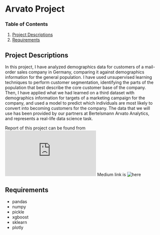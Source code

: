 # Arvato Project


### Table of Contents

1. [Project Descriptions](#descriptions)
2. [Requirements](#requirements)



## Project Descriptions<a name = "descriptions"></a>

In this project, I have analyzed demographics data for customers of a mail-order sales company in Germany, comparing it against demographics information for the general population. I have used unsupervised learning techniques to perform customer segmentation, identifying the parts of the population that best describe the core customer base of the company. Then, I have applied what we had learned on a third dataset with demographics information for targets of a marketing campaign for the company, and used a model to predict which individuals are most likely to convert into becoming customers for the company. The data that we will use has been provided by our partners at Bertelsmann Arvato Analytics, and represents a real-life data science task.

Report of this project can be found from ![here](https://github.com/ariesra92/arvato-project/blob/main/arvato_report.pdf)
Medium link is ![here](https://medium.com/@esraar_92055/arvato-project-7ca349e69359)

## Requirements <a name="requirements"></a>

- pandas
- numpy
- pickle
- xgboost
- sklearn
- plotly


